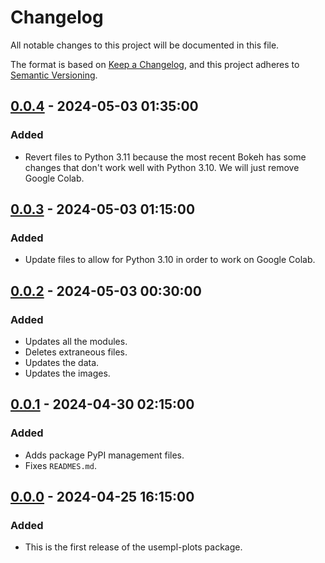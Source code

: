 # Changelog

All notable changes to this project will be documented in this file.

The format is based on [Keep a Changelog](https://keepachangelog.com/en/1.0.0/),
and this project adheres to [Semantic Versioning](https://semver.org/spec/v2.0.0.html).


## [0.0.4] - 2024-05-03 01:35:00

### Added

- Revert files to Python 3.11 because the most recent Bokeh has some changes that don't work well with Python 3.10. We will just remove Google Colab.


## [0.0.3] - 2024-05-03 01:15:00

### Added

- Update files to allow for Python 3.10 in order to work on Google Colab.


## [0.0.2] - 2024-05-03 00:30:00

### Added

- Updates all the modules.
- Deletes extraneous files.
- Updates the data.
- Updates the images.


## [0.0.1] - 2024-04-30 02:15:00

### Added

- Adds package PyPI management files.
- Fixes `READMES.md`.


## [0.0.0] - 2024-04-25 16:15:00

### Added

- This is the first release of the usempl-plots package.


[0.0.4]: https://github.com/OpenSourceEcon/usempl-plots/compare/v0.0.3...v0.0.4
[0.0.3]: https://github.com/OpenSourceEcon/usempl-plots/compare/v0.0.2...v0.0.3
[0.0.2]: https://github.com/OpenSourceEcon/usempl-plots/compare/v0.0.1...v0.0.2
[0.0.1]: https://github.com/OpenSourceEcon/usempl-plots/compare/v0.0.0...v0.0.1
[0.0.0]: https://github.com/OpenSourceEcon/usempl-plots/compare/v0.0.0...v0.0.0
